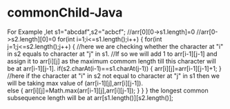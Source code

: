 # commonChild-Java
For Example ,let s1="abcdaf",s2="acbcf";
//arr[0][0->s1.length]=0
//arr[0->s2.length][0]=0
for(int i=1;i<=s1.length();i++)
{
    for(int j=1;j<=s2.length();j++)
    {
    //here we are checking whether the character at "i" in s2 equals to character at "j" in s1.
    //If so we will add 1 to arr[i-1][j-1] and assign it to arr[i][j] as the maximum commom length till this character will be at arr[i-1][j-1].
        if(s2.charAt(i-1)==s1.charAt(j-1))
        {
            arr[i][j]=arr[i-1][j-1]+1;
        }
        //here if the character at "i" in s2 not equal to character at "j" in s1 then we will be taking max value of (arr[i-1][j],arr[i][j-1]).  
        else
        {
            arr[i][j]=Math.max(arr[i-1][j],arr[i][j-1]);
        }
    }
}
the longest common subsequence length will be at arr[s1.length()][s2.length()];
